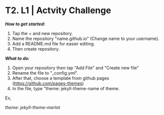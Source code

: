 # T2. L1 | Actvity Challenge

***How to get started:***
1. Tap the + and new repository.
2. Name the repository "name.github.io" (Change name to your username).
3. Add a README.md file for easier editing.
4. Then create repository.

***What to do:***
1. Open your repository then tap "Add File" and "Create new file"
2. Rename the file to "_config.yml".
3. After that, choose a template from github pages (https://github.com/pages-themes)
4. In the file, type "theme: jekyll-theme-name of theme.

Ex,

*theme: jekyll-theme-merlot*

